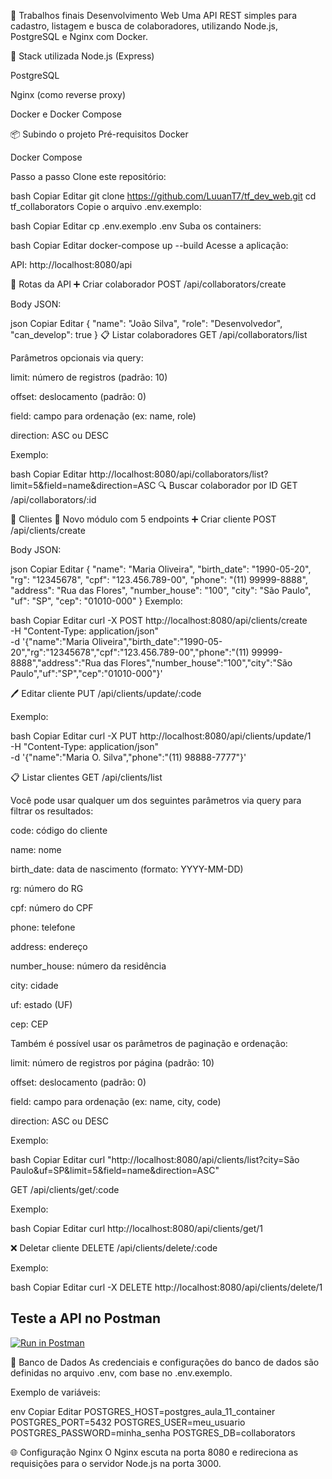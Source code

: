 🧠 Trabalhos finais Desenvolvimento Web
Uma API REST simples para cadastro, listagem e busca de colaboradores, utilizando Node.js, PostgreSQL e Nginx com Docker.

🚀 Stack utilizada
Node.js (Express)

PostgreSQL

Nginx (como reverse proxy)

Docker e Docker Compose

📦 Subindo o projeto
Pré-requisitos
Docker

Docker Compose

Passo a passo
Clone este repositório:

bash
Copiar
Editar
git clone https://github.com/LuuanT7/tf_dev_web.git
cd tf_collaborators
Copie o arquivo .env.exemplo:

bash
Copiar
Editar
cp .env.exemplo .env
Suba os containers:

bash
Copiar
Editar
docker-compose up --build
Acesse a aplicação:

API: http://localhost:8080/api

📌 Rotas da API
➕ Criar colaborador
POST /api/collaborators/create

Body JSON:

json
Copiar
Editar
{
"name": "João Silva",
"role": "Desenvolvedor",
"can_develop": true
}
📋 Listar colaboradores
GET /api/collaborators/list

Parâmetros opcionais via query:

limit: número de registros (padrão: 10)

offset: deslocamento (padrão: 0)

field: campo para ordenação (ex: name, role)

direction: ASC ou DESC

Exemplo:

bash
Copiar
Editar
http://localhost:8080/api/collaborators/list?limit=5&field=name&direction=ASC
🔍 Buscar colaborador por ID
GET /api/collaborators/:id

👥 Clientes
📌 Novo módulo com 5 endpoints
➕ Criar cliente
POST /api/clients/create

Body JSON:

json
Copiar
Editar
{
  "name": "Maria Oliveira",
  "birth_date": "1990-05-20",
  "rg": "12345678",
  "cpf": "123.456.789-00",
  "phone": "(11) 99999-8888",
  "address": "Rua das Flores",
  "number_house": "100",
  "city": "São Paulo",
  "uf": "SP",
  "cep": "01010-000"
}
Exemplo:

bash
Copiar
Editar
curl -X POST http://localhost:8080/api/clients/create \
  -H "Content-Type: application/json" \
  -d '{"name":"Maria Oliveira","birth_date":"1990-05-20","rg":"12345678","cpf":"123.456.789-00","phone":"(11) 99999-8888","address":"Rua das Flores","number_house":"100","city":"São Paulo","uf":"SP","cep":"01010-000"}'
  
🖊️ Editar cliente
PUT /api/clients/update/:code

Exemplo:

bash
Copiar
Editar
curl -X PUT http://localhost:8080/api/clients/update/1 \
  -H "Content-Type: application/json" \
  -d '{"name":"Maria O. Silva","phone":"(11) 98888-7777"}'
  
📋 Listar clientes
GET /api/clients/list

Você pode usar qualquer um dos seguintes parâmetros via query para filtrar os resultados:

code: código do cliente

name: nome

birth_date: data de nascimento (formato: YYYY-MM-DD)

rg: número do RG

cpf: número do CPF

phone: telefone

address: endereço

number_house: número da residência

city: cidade

uf: estado (UF)

cep: CEP

Também é possível usar os parâmetros de paginação e ordenação:

limit: número de registros por página (padrão: 10)

offset: deslocamento (padrão: 0)

field: campo para ordenação (ex: name, city, code)

direction: ASC ou DESC

Exemplo:

bash
Copiar
Editar
curl "http://localhost:8080/api/clients/list?city=São Paulo&uf=SP&limit=5&field=name&direction=ASC"

GET /api/clients/get/:code

Exemplo:

bash
Copiar
Editar
curl http://localhost:8080/api/clients/get/1

❌ Deletar cliente
DELETE /api/clients/delete/:code

Exemplo:

bash
Copiar
Editar
curl -X DELETE http://localhost:8080/api/clients/delete/1


## Teste a API no Postman

[![Run in Postman](https://run.pstmn.io/button.svg)](https://www.postman.com/interstellar-desert-954549/workspace/unifaat)

🐘 Banco de Dados
As credenciais e configurações do banco de dados são definidas no arquivo .env, com base no .env.exemplo.

Exemplo de variáveis:

env
Copiar
Editar
POSTGRES_HOST=postgres_aula_11_container
POSTGRES_PORT=5432
POSTGRES_USER=meu_usuario
POSTGRES_PASSWORD=minha_senha
POSTGRES_DB=collaborators

🌐 Configuração Nginx
O Nginx escuta na porta 8080 e redireciona as requisições para o servidor Node.js na porta 3000.
